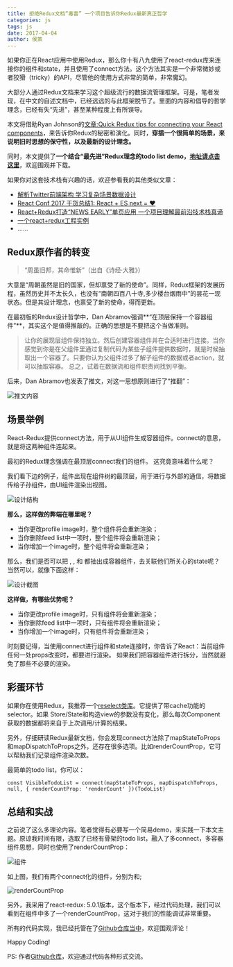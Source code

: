 ```yaml
---
title: 拒绝Redux文档“毒害” 一个项目告诉你Redux最新真正哲学
categories: js
tags: js
date: 2017-04-04
author: 侯策
---
```


如果你正在React应用中使用Redux，那么你十有八九使用了react-redux库来连接你的组件和state，并且使用了connect方法。这个方法其实是一个非常微妙或者狡猾（tricky）的API，尽管他的使用方式非常的简单，非常魔幻。

大部分人通过Redux文档来学习这个超级流行的数据流管理框架。可是，笔者发现，在中文的自述文档中，已经远远的与此框架脱节了。里面的内容和倡导的哲学理念，已经有失“先进”，甚至某种程度上有所误导。

本文将借助Ryan Johnson的[文章:Quick Redux tips for connecting your React components](https://medium.com/dailyjs/quick-redux-tips-for-connecting-your-react-components-e08da72f5b3)，来告诉你Redux的秘密和演化。同时，**穿插一个很简单的场景，来说明旧时思想的保守性，以及最新的设计理念。**

同时，本文提供了**一个结合“最先进”Redux理念的todo list demo，[地址请点击这里](https://github.com/HOUCe/react-redux-multiConnect-renderCountProp)**，欢迎围观并下载。

如果你对这套技术栈有兴趣的话，欢迎参看我的其他类似文章：

- [解析Twitter前端架构 学习复杂场景数据设计](http://www.jianshu.com/p/7a56ac1de2a8)
- [React Conf 2017 干货总结1: React + ES next = ♥](http://www.jianshu.com/p/83c86dd0802d)
- [React+Redux打造“NEWS EARLY”单页应用 一个项目理解最前沿技术栈真谛](http://www.jianshu.com/p/cde3cf7e2760)
- [一个react+redux工程实例](http://www.jianshu.com/p/8e28be0e7ab1)
- ......



## Redux原作者的转变
> “周虽旧邦，其命惟新”（出自《诗经·大雅》）

大意是“周朝虽然是旧的国家，但却禀受了新的使命”。同样，Redux框架的发展历程，虽然历史并不太长久，也没有“南朝四百八十寺,多少楼台烟雨中”的昙花一现状态。但是其设计理念，也禀受了新的使命，得而更新。

在最初版的Redux设计哲学中，Dan Abramov强调**“在顶层保持一个容器组件”**，其实这个是值得推敲的。正确的思想是不要把这个当做准则。

>让你的展现层组件保持独立。然后创建容器组件并在合适时进行连接。当你感觉到你是在父组件里通过复制代码为某些子组件提供数据时，就是时候抽取出一个容器了。只要你认为父组件过多了解子组件的数据或者action，就可以抽取容器。
总之，试着在数据流和组件职责间找到平衡。

后来，Dan Abramov也发表了推文，对这一思想原则进行了“推翻”：


![推文内容](http://upload-images.jianshu.io/upload_images/4363003-29a267048bda0dbe.jpg?imageMogr2/auto-orient/strip%7CimageView2/2/w/1240)



## 场景举例
React-Redux提供connect方法，用于从UI组件生成容器组件。connect的意思，就是将这两种组件连起来。

最初的Redux理念强调在最顶层connect我们的组件。
这究竟意味着什么呢？

我们看下边的例子，<Page>组件出现在组件树的最顶层，用于进行与外部的通信，将数据传给子孙组件，由UI组件渲染出视图。


![设计结构](http://upload-images.jianshu.io/upload_images/4363003-ed48e3446ba9e7cf.png?imageMogr2/auto-orient/strip%7CimageView2/2/w/1240)


**那么，这样做的弊端在哪里呢？**

- 当你更改profile image时，整个<Page>组件将会重新渲染；
- 当你删除feed list中一项时，整个<Page>组件将会重新渲染；
- 当你增加一个image时，整个<Page>组件将会重新渲染；

那么，我们是否可以把 <Profile>, <Feed>, 和 <Images>都抽出成容器组件，去关联他们所关心的state呢？
当然可以，就像下面这样：


![设计截图](http://upload-images.jianshu.io/upload_images/4363003-ff65b8c97351f00c.png?imageMogr2/auto-orient/strip%7CimageView2/2/w/1240)



**这样做，有哪些优势呢？**
- 当你更改profile image时，只有<Profile>组件将会重新渲染；
- 当你删除feed list中一项时，只有<Feed>组件将会重新渲染；
- 当你增加一个image时，只有<Images>组件将会重新渲染；


时刻要记得，当使用connect进行组件和state连接时，你告诉了React：当前组件任何一处props改变时，都要进行渲染。
如果我们把容器组件进行拆分，当然就避免了那些不必要的渲染。


## 彩蛋环节

如果你在使用Redux，我推荐一个[reselect类库](https://github.com/reactjs/reselect)。它提供了带cache功能的selector。如果  Store/State和构造view的参数没有变化，那么每次Component获取的数据都将来自于上次调用/计算的结果。

另外，仔细研读Redux最新文档，你会发现connect方法除了mapStateToProps和mapDispatchToProps之外，还存在很多选项。比如renderCountProp，它可以帮助我们记录组件渲染次数。

最简单的todo list，你可以：

    const VisibleTodoList = connect(mapStateToProps, mapDispatchToProps, null, { renderCountProp: 'renderCount' })(TodoList)



## 总结和实战

之前说了这么多理论内容。笔者觉得有必要写一个简易demo，来实践一下本文主题。原谅我时间有限，选取了已经有骨架的todo list，融入了多connect，多容器组件思想，同时也使用了renderCountProp：


![组件](http://upload-images.jianshu.io/upload_images/4363003-52bbcef9207bf074.png?imageMogr2/auto-orient/strip%7CimageView2/2/w/1240)



如上图，我们有两个connect化的组件，分别为<AddTodo>和<TodoList>;


![renderCountProp](http://upload-images.jianshu.io/upload_images/4363003-c85dec06f426e764.png?imageMogr2/auto-orient/strip%7CimageView2/2/w/1240)


另外，我采用了react-redux: 5.0.1版本，这个版本下，经过代码处理，我们可以看到在组件中多了一个renderCountProp，这对于我们的性能调试非常重要。

所有的代码实现，我已经托管在了[Github仓库当中](https://github.com/HOUCe/react-redux-multiConnect-renderCountProp)，欢迎围观评论！


Happy Coding!

PS: 作者[Github仓库](https://github.com/HOUCe)，欢迎通过代码各种形式交流。